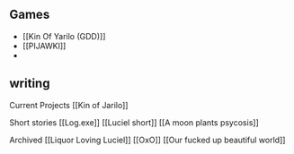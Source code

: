 




## Games
- [[Kin Of Yarilo (GDD)]]
- [[PIJAWKI]]
- 

## writing 
Current Projects
[[Kin of Jarilo]]

Short stories
[[Log.exe]]
[[Luciel short]]
[[A moon plants psycosis]]

Archived
[[Liquor  Loving Luciel]]
[[OxO]]
[[Our fucked up beautiful world]]